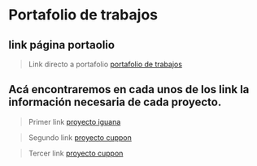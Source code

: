# Portafolio de trabajos

## link página portaolio
> Link directo a portafolio
<a href="https://gonzalogd.github.io/Portafolio_Gonzalo_Demetrio/" target="_blank">portafolio de trabajos</a>

## Acá encontraremos en cada unos de los link la información necesaria de cada proyecto.
> Primer link 
<a href="https://github.com/gonzalogd/Proyecto_posicionamiento" target="_blank">proyecto iguana</a>

> Segundo link 
<a href="https://github.com/gonzalogd/ultimo_cuppon" target="_blank">proyecto cuppon</a>

> Tercer link 
<a href="https://github.com/gonzalogd/Proyecto_posicionamiento" target="_blank">proyecto cuppon</a>